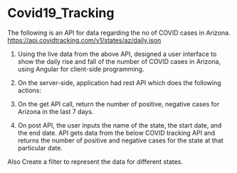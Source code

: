 # Covid19_Tracking

The following is an API for data regarding the no of COVID cases in Arizona.
https://api.covidtracking.com/v1/states/az/daily.json

1. Using the live data from the above API, designed a user interface to show the daily rise and fall of the number of COVID cases in Arizona, using Angular for client-side programming. 

2. On the server-side, application had rest API which does the following actions:
  1.	On the get API call, return the number of positive, negative cases for Arizona in the last 7 days.
  2.	On post API, the user inputs the name of the state, the start date, and the end date.
  API gets data from the below COVID tracking API and returns the number of positive and negative cases for the state at that particular date.

Also Create a filter to represent the data for different states.

